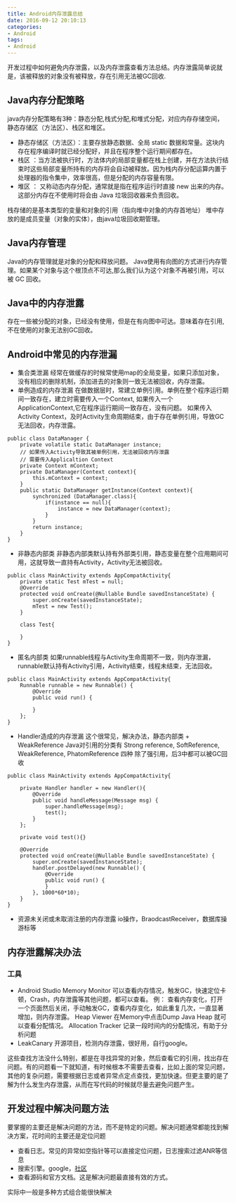 ```yaml
---
title: Android内存泄露总结
date: 2016-09-12 20:10:13
categories:
- Android
tags:
- Android
---
```

开发过程中如何避免内存泄露，以及内存泄露查看方法总结。内存泄露简单说就是，该被释放的对象没有被释放，存在引用无法被GC回收.
<!--more-->

## Java内存分配策略
java内存分配策略有3种：静态分配,栈式分配,和堆式分配，对应内存存储空间，静态存储区（方法区）、栈区和堆区。

- 静态存储区（方法区）：主要存放静态数据、全局 static 数据和常量。这块内存在程序编译时就已经分配好，并且在程序整个运行期间都存在。
- 栈区 ：当方法被执行时，方法体内的局部变量都在栈上创建，并在方法执行结束时这些局部变量所持有的内存将会自动被释放。因为栈内存分配运算内置于处理器的指令集中，效率很高，但是分配的内存容量有限。
- 堆区 ： 又称动态内存分配，通常就是指在程序运行时直接 new 出来的内存。这部分内存在不使用时将会由 Java 垃圾回收器来负责回收。

栈存储的是基本类型的变量和对象的引用（指向堆中对象的内存首地址）
堆中存放的是成员变量（对象的实体），由java垃圾回收期管理。

## Java内存管理
Java的内存管理就是对象的分配和释放问题。
Java使用有向图的方式进行内存管理。如果某个对象与这个根顶点不可达,那么我们认为这个对象不再被引用，可以被 GC 回收。

## Java中的内存泄露
存在一些被分配的对象，已经没有使用，但是在有向图中可达。意味着存在引用,不在使用的对象无法别GC回收。

## Android中常见的内存泄漏
- 集合类泄漏
经常在做缓存的时候常使用map的全局变量，如果只添加对象，没有相应的删除机制，添加进去的对象则一致无法被回收，内存泄露。
- 单例造成的内存泄漏
在做数据层时，常建立单例引用。单例在整个程序运行期间一致存在，建立时需要传入一个Context,
如果传入一个ApplicationContext,它在程序运行期间一致存在，没有问题。
如果传入Activity Context，及时Activity生命周期结束，由于存在单例引用，导致GC无法回收，内存泄露。
```
public class DataManager {
    private volatile static DataManager instance;
    // 如果传入Activity导致其被单例引用，无法被回收内存泄露
    // 需要传入Applicaltion Context
    private Context mContext;
    private DataManager(Context context){
        this.mContext = context;
    }
    public static DataManager getInstance(Context context){
        synchronized (DataManager.class){
            if(instance == null){
                instance = new DataManager(context);
            }
        }
        return instance;
    }
}
```

- 非静态内部类
非静态内部类默认持有外部类引用，静态变量在整个应用期间可用，这就导致一直持有Activity，Activity无法被回收。
```
public class MainActivity extends AppCompatActivity{
    private static Test mTest = null;
    @Override
    protected void onCreate(@Nullable Bundle savedInstanceState) {
        super.onCreate(savedInstanceState);
        mTest = new Test();
    }

    class Test{

    }
}
```

- 匿名内部类
如果runnable线程与Activity生命周期不一致，则内存泄漏，runnable默认持有Activity引用，Activity结束，线程未结束，无法回收。
```
public class MainActivity extends AppCompatActivity{
    Runnable runnable = new Runnable() {
        @Override
        public void run() {

        }
    };
}
```

- Handler造成的内存泄漏
这个很常见，解决办法，静态内部类 + WeakReference
Java对引用的分类有 Strong reference, SoftReference, WeakReference, PhatomReference 四种
除了强引用，后3中都可以被GC回收
```
public class MainActivity extends AppCompatActivity{

    private Handler handler = new Handler(){
        @Override
        public void handleMessage(Message msg) {
            super.handleMessage(msg);
            test();
        }
    };

    private void test(){}

    @Override
    protected void onCreate(@Nullable Bundle savedInstanceState) {
        super.onCreate(savedInstanceState);
        handler.postDelayed(new Runnable() {
            @Override
            public void run() {
            }
        }, 1000*60*10);
    }
}
```
- 资源未关闭或未取消注册的内存泄露
io操作，BraodcastReceiver，数据库操游标等

## 内存泄露解决办法
### 工具
- Android Studio Memory Monitor
可以查看内存情况，触发GC，快速定位卡顿，Crash，内存泄露等其他问题，都可以查看。
例：
查看内存变化，打开一个页面然后关闭，手动触发GC，查看内存变化，如此重复几次，一直显著增加，则内存泄露。
Heap Viewer 在Memory中点击Dump Java Heap 就可以查看分配情况。
Allocation Tracker 记录一段时间内的分配情况，有助于分析问题
- LeakCanary
开源项目，检测内存泄露，很好用，自行google。

这些查找方法没什么特别，都是在寻找异常的对象，然后查看它的引用，找出存在问题。有的问题看一下就知道，有时候根本不需要去查看，比如上面的常见问题，其他的复杂问题，需要根据日志或者异常点定点查找，更加快速。但更主要的是了解为什么发生内存泄露，从而在写代码的时候就尽量去避免问题产生。

## 开发过程中解决问题方法
要掌握的主要还是解决问题的方法，而不是特定的问题。解决问题通常都能找到解决方案，花时间的主要还是定位问题
- 查看日志。常见的异常如空指针等可以直接定位问题，日志搜索过滤ANR等信息
- 搜索引擎。google，[社区](http://stackoverflow.com)
- 查看源码和官方文档。这是解决问题最直接有效的方式。

实际中一般是多种方式组合能很快解决
